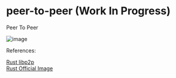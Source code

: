 # peer-to-peer (Work In Progress)
Peer To Peer 

![image](https://user-images.githubusercontent.com/76512851/214358618-6d3895ff-2da4-4169-840c-200499844b58.png)



References:

[Rust libp2p](https://github.com/libp2p/rust-libp2p)<br>
[Rust Official Image](https://hub.docker.com/_/rust)
